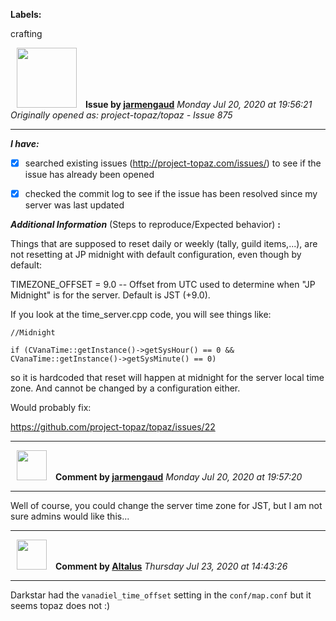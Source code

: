 **Labels:**

crafting



<a href="https://github.com/jarmengaud"><img src="https://avatars3.githubusercontent.com/u/52013132?v=4" width="96" height="96" hspace="10"></img></a> **Issue by [jarmengaud](https://github.com/jarmengaud)**
_Monday Jul 20, 2020 at 19:56:21_
_Originally opened as: project-topaz/topaz - Issue 875_

----

<!-- place 'x' mark between square [] brackets to checkmark box -->
**_I have:_**

- [x] searched existing issues (http://project-topaz.com/issues/) to see if the issue has already been opened
- [x] checked the commit log to see if the issue has been resolved since my server was last updated

**_Additional Information_** (Steps to reproduce/Expected behavior) **:** 

Things that are supposed to reset daily or weekly (tally, guild items,...), are not resetting at JP midnight with default configuration, even though by default:
TIMEZONE_OFFSET = 9.0 -- Offset from UTC used to determine when "JP Midnight" is for the server.  Default is JST (+9.0). 

If you look at the time_server.cpp code, you will see things like:
    //Midnight
    if (CVanaTime::getInstance()->getSysHour() == 0 && CVanaTime::getInstance()->getSysMinute() == 0)

so it is hardcoded that reset will happen at midnight for the server local time zone. And cannot be changed by a configuration either.

Would probably fix:
https://github.com/project-topaz/topaz/issues/22



----
<a href="https://github.com/jarmengaud"><img src="https://avatars3.githubusercontent.com/u/52013132?v=4" width="48" height="48" hspace="10"></img></a> **Comment by [jarmengaud](https://github.com/jarmengaud)**
_Monday Jul 20, 2020 at 19:57:20_

----

Well of course, you could change the server time zone for JST, but I am not sure admins would like this...


----
<a href="https://github.com/Altalus"><img src="https://avatars1.githubusercontent.com/u/194725?v=4" width="48" height="48" hspace="10"></img></a> **Comment by [Altalus](https://github.com/Altalus)**
_Thursday Jul 23, 2020 at 14:43:26_

----

Darkstar had the `vanadiel_time_offset` setting in the `conf/map.conf` but it seems topaz does not :)
